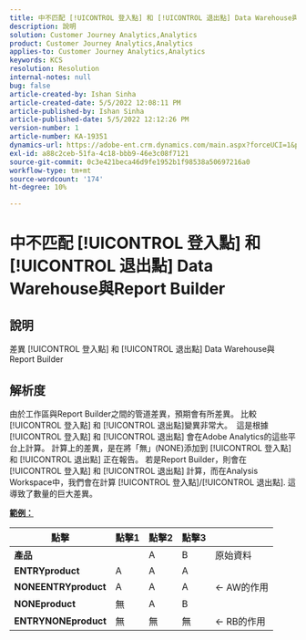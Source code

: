```yaml
---
title: 中不匹配 [!UICONTROL 登入點] 和 [!UICONTROL 退出點] Data Warehouse與Report Builder
description: 說明
solution: Customer Journey Analytics,Analytics
product: Customer Journey Analytics,Analytics
applies-to: Customer Journey Analytics,Analytics
keywords: KCS
resolution: Resolution
internal-notes: null
bug: false
article-created-by: Ishan Sinha
article-created-date: 5/5/2022 12:08:11 PM
article-published-by: Ishan Sinha
article-published-date: 5/5/2022 12:12:26 PM
version-number: 1
article-number: KA-19351
dynamics-url: https://adobe-ent.crm.dynamics.com/main.aspx?forceUCI=1&pagetype=entityrecord&etn=knowledgearticle&id=92c7a606-6ccc-ec11-a7b5-6045bd00db25
exl-id: a88c2ceb-51fa-4c18-bbb9-46e3c08f7121
source-git-commit: 0c3e421beca46d9fe1952b1f98538a50697216a0
workflow-type: tm+mt
source-wordcount: '174'
ht-degree: 10%

---
```


# 中不匹配 [!UICONTROL 登入點] 和 [!UICONTROL 退出點] Data Warehouse與Report Builder

## 說明

差異 [!UICONTROL 登入點] 和 [!UICONTROL 退出點] Data Warehouse與Report Builder

## 解析度


由於工作區與Report Builder之間的管道差異，預期會有所差異。 比較 [!UICONTROL 登入點] 和 [!UICONTROL 退出點]變異非常大。 
這是根據 [!UICONTROL 登入點] 和 [!UICONTROL 退出點] 會在Adobe Analytics的這些平台上計算。 計算上的差異，是在將「無」(NONE)添加到 [!UICONTROL 登入點] 和 [!UICONTROL 退出點] 正在報告。 若是Report Builder，則會在 [!UICONTROL 登入點] 和 [!UICONTROL 退出點] 計算，而在Analysis Workspace中，我們會在計算 [!UICONTROL 登入點]/[!UICONTROL 退出點]. 這導致了數量的巨大差異。

<u><b>範例：</b></u>


| <b>點擊</b> | <b>點擊1</b> | <b>點擊2</b> | <b>點擊3</b> |   |
| --- | --- | --- | --- | --- |
| <b>產品</b> |   | A | B | 原始資料 |
| <b>ENTRYproduct</b> | A | A | A |   |
| <b>NONEENTRYproduct</b> | A | A | A | ← AW的作用 |
| <b>NONEproduct</b> | 無 | A | B |   |
| <b>ENTRYNONEproduct</b> | 無 | 無 | 無 | ← RB的作用 |
